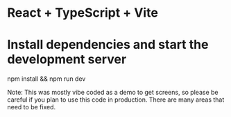 # React + TypeScript + Vite

# Install dependencies and start the development server
npm install && npm run dev

Note: This was mostly vibe coded as a demo to get screens, so please be careful if you plan to use this code in production. There are many areas that need to be fixed.

